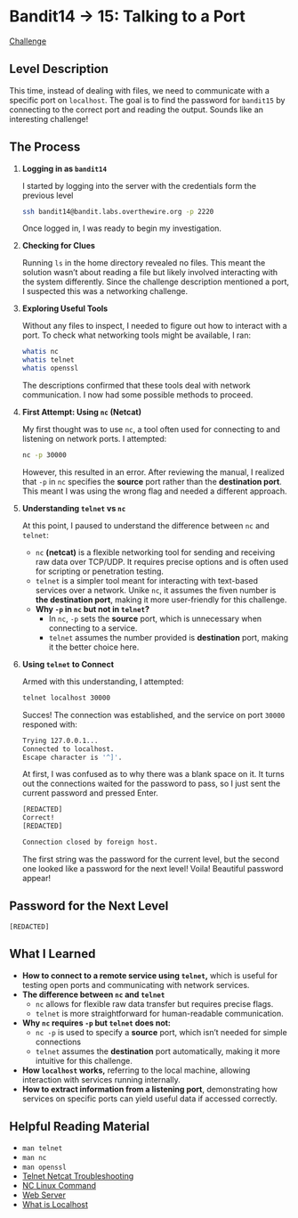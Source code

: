 # Bandit14 → 15: Talking to a Port

[Challenge](https://overthewire.org/wargames/bandit/bandit15.html)

## Level Description

This time, instead of dealing with files, we need to communicate with a specific port on `localhost`. The goal is to find the password for `bandit15` by connecting to the correct port and reading the output. Sounds like an interesting challenge!

## The Process

1. **Logging in as `bandit14`**
    
    I started by logging into the server with the credentials form the previous level
    
    ```bash
    ssh bandit14@bandit.labs.overthewire.org -p 2220
    ```
    
    Once logged in, I was ready to begin my investigation.
    
2. **Checking for Clues**
    
    Running `ls` in the home directory revealed no files. This meant the solution wasn’t about reading a file but likely involved interacting with the system differently. Since the challenge description mentioned a port, I suspected this was a networking challenge.
    
3. **Exploring Useful Tools**
    
    Without any files to inspect, I needed to figure out how to interact with a port. To check what networking tools might be available, I ran:
    
    ```bash
    whatis nc
    whatis telnet
    whatis openssl
    ```
    
    The descriptions confirmed that these tools deal with network communication. I now had some possible methods to proceed.
    
4. **First Attempt: Using `nc` (Netcat)**
    
    My first thought was to use `nc`, a tool often used for connecting to and listening on network ports. I attempted:
    
    ```bash
    nc -p 30000
    ```
    
    However, this resulted in an error. After reviewing the manual, I realized that `-p` in `nc` specifies the **source** port rather than the **destination port**. This meant I was using the wrong flag and needed a different approach.
    
5. **Understanding `telnet` vs `nc`**
    
    At this point, I paused to understand the difference between `nc` and `telnet`:
    
    - `nc` **(netcat)** is a flexible networking tool for sending and receiving raw data over TCP/UDP. It requires precise options and is often used for scripting or penetration testing.
    - `telnet` is a simpler tool meant for interacting with text-based services over a network. Unike `nc`, it assumes the fiven number is **the destination port**, making it more user-friendly for this challenge.
    - **Why `-p` in `nc` but not in `telnet`?**
        - In `nc`, `-p` sets the **source** port, which is unnecessary when connecting to a service.
        - `telnet` assumes the number provided is **destination** port, making it the better choice here.
6. **Using `telnet` to Connect**
    
    Armed with this understanding, I attempted:
    
    ```bash
    telnet localhost 30000
    ```
    
    Succes! The connection was established, and the service on port `30000` responed with:
    
    ```bash
    Trying 127.0.0.1...
    Connected to localhost.
    Escape character is '^]'.
    ```
    
    At first, I was confused as to why there was a blank space on it. It turns out the connections waited for the password to pass, so I just sent the current password and pressed Enter.
    
    ```bash
    [REDACTED]
    Correct!
    [REDACTED] 
    
    Connection closed by foreign host.
    ```
    
    The first string was the password for the current level, but the second one looked like a password for the next level! Voila! Beautiful password appear!
    

## Password for the Next Level

`[REDACTED]`

## What I Learned

- **How to connect to a remote service using `telnet`,** which is useful for testing open ports and communicating with network services.
- **The difference between `nc` and `telnet`**
    - `nc` allows for flexible raw data transfer but requires precise flags.
    - `telnet` is more straightforward for human-readable communication.
- **Why `nc` requires `-p` but `telnet` does not:**
    - `nc -p` is used to specify a **source** port, which isn’t needed for simple connections
    - `telnet` assumes the **destination** port automatically, making it more intuitive for this challenge.
- **How `localhost` works,** referring to the local machine, allowing interaction with services running internally.
- **How to extract information from a listening port**, demonstrating how services on specific ports can yield useful data if accessed correctly.

## Helpful Reading Material

- `man telnet`
- `man nc`
- `man openssl`
- [Telnet Netcat Troubleshooting](https://www.redhat.com/en/blog/telnet-netcat-troubleshooting)
- [NC Linux Command](https://ioflood.com/blog/nc-linux-command/)
- [Web Server](https://computer.howstuffworks.com/web-server8.htm)
- [What is Localhost](https://www.geeksforgeeks.org/what-is-local-host/)

